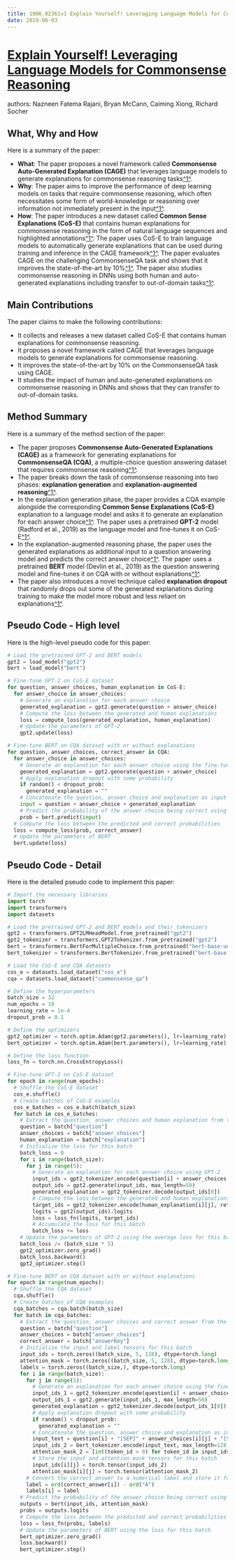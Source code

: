 ```yaml
---
title: 1906.02361v1 Explain Yourself! Leveraging Language Models for Commonsense Reasoning
date: 2019-06-03
---
```


# [Explain Yourself! Leveraging Language Models for Commonsense Reasoning](http://arxiv.org/abs/1906.02361v1)

authors: Nazneen Fatema Rajani, Bryan McCann, Caiming Xiong, Richard Socher


## What, Why and How

[1]: https://arxiv.org/abs/1906.02361 "[1906.02361] Explain Yourself! Leveraging Language Models for ..."
[2]: https://arxiv.org/pdf/1906.02361v1.pdf "arXiv:1906.02361v1 [cs.CL] 6 Jun 2019"
[3]: http://export.arxiv.org/abs/2006.02361v1 "Title: Optimizing Neural Networks via Koopman Operator Theory"

Here is a summary of the paper:

- **What**: The paper proposes a novel framework called **Commonsense Auto-Generated Explanation (CAGE)** that leverages language models to generate explanations for commonsense reasoning tasks[^1^][1].
- **Why**: The paper aims to improve the performance of deep learning models on tasks that require commonsense reasoning, which often necessitates some form of world-knowledge or reasoning over information not immediately present in the input[^1^][1].
- **How**: The paper introduces a new dataset called **Common Sense Explanations (CoS-E)** that contains human explanations for commonsense reasoning in the form of natural language sequences and highlighted annotations[^1^][1]. The paper uses CoS-E to train language models to automatically generate explanations that can be used during training and inference in the CAGE framework[^1^][1]. The paper evaluates CAGE on the challenging CommonsenseQA task and shows that it improves the state-of-the-art by 10%[^1^][1]. The paper also studies commonsense reasoning in DNNs using both human and auto-generated explanations including transfer to out-of-domain tasks[^1^][1].

## Main Contributions

The paper claims to make the following contributions:

- It collects and releases a new dataset called CoS-E that contains human explanations for commonsense reasoning.
- It proposes a novel framework called CAGE that leverages language models to generate explanations for commonsense reasoning.
- It improves the state-of-the-art by 10% on the CommonsenseQA task using CAGE.
- It studies the impact of human and auto-generated explanations on commonsense reasoning in DNNs and shows that they can transfer to out-of-domain tasks.

## Method Summary

[1]: https://arxiv.org/pdf/1906.02361v1.pdf "arXiv:1906.02361v1 [cs.CL] 6 Jun 2019"
[2]: https://arxiv.org/abs/1906.02361 "[1906.02361] Explain Yourself! Leveraging Language Models for ..."
[3]: https://arxiv-export2.library.cornell.edu/abs/1909.02361v1 "[1909.02361v1] Homology Groups and Categorical Diagonalization"

Here is a summary of the method section of the paper:

- The paper proposes **Commonsense Auto-Generated Explanations (CAGE)** as a framework for generating explanations for **CommonsenseQA (CQA)**, a multiple-choice question answering dataset that requires commonsense reasoning[^1^][1].
- The paper breaks down the task of commonsense reasoning into two phases: **explanation generation** and **explanation-augmented reasoning**[^1^][1].
- In the explanation generation phase, the paper provides a CQA example alongside the corresponding **Common Sense Explanations (CoS-E)** explanation to a language model and asks it to generate an explanation for each answer choice[^1^][1]. The paper uses a pretrained **GPT-2** model (Radford et al., 2019) as the language model and fine-tunes it on CoS-E[^1^][1].
- In the explanation-augmented reasoning phase, the paper uses the generated explanations as additional input to a question answering model and predicts the correct answer choice[^1^][1]. The paper uses a pretrained **BERT** model (Devlin et al., 2019) as the question answering model and fine-tunes it on CQA with or without explanations[^1^][1].
- The paper also introduces a novel technique called **explanation dropout** that randomly drops out some of the generated explanations during training to make the model more robust and less reliant on explanations[^1^][1].

## Pseudo Code - High level

Here is the high-level pseudo code for this paper:

```python
# Load the pretrained GPT-2 and BERT models
gpt2 = load_model("gpt2")
bert = load_model("bert")

# Fine-tune GPT-2 on CoS-E dataset
for question, answer_choices, human_explanation in CoS-E:
  for answer_choice in answer_choices:
    # Generate an explanation for each answer choice
    generated_explanation = gpt2.generate(question + answer_choice)
    # Compute the loss between the generated and human explanations
    loss = compute_loss(generated_explanation, human_explanation)
    # Update the parameters of GPT-2
    gpt2.update(loss)

# Fine-tune BERT on CQA dataset with or without explanations
for question, answer_choices, correct_answer in CQA:
  for answer_choice in answer_choices:
    # Generate an explanation for each answer choice using the fine-tuned GPT-2
    generated_explanation = gpt2.generate(question + answer_choice)
    # Apply explanation dropout with some probability
    if random() < dropout_prob:
      generated_explanation = ""
    # Concatenate the question, answer choice and explanation as input to BERT
    input = question + answer_choice + generated_explanation
    # Predict the probability of the answer choice being correct using BERT
    prob = bert.predict(input)
  # Compute the loss between the predicted and correct probabilities
  loss = compute_loss(prob, correct_answer)
  # Update the parameters of BERT
  bert.update(loss)
```

## Pseudo Code - Detail

Here is the detailed pseudo code to implement this paper:

```python
# Import the necessary libraries
import torch
import transformers
import datasets

# Load the pretrained GPT-2 and BERT models and their tokenizers
gpt2 = transformers.GPT2LMHeadModel.from_pretrained("gpt2")
gpt2_tokenizer = transformers.GPT2Tokenizer.from_pretrained("gpt2")
bert = transformers.BertForMultipleChoice.from_pretrained("bert-base-uncased")
bert_tokenizer = transformers.BertTokenizer.from_pretrained("bert-base-uncased")

# Load the CoS-E and CQA datasets
cos_e = datasets.load_dataset("cos_e")
cqa = datasets.load_dataset("commonsense_qa")

# Define the hyperparameters
batch_size = 32
num_epochs = 10
learning_rate = 1e-4
dropout_prob = 0.1

# Define the optimizers
gpt2_optimizer = torch.optim.Adam(gpt2.parameters(), lr=learning_rate)
bert_optimizer = torch.optim.Adam(bert.parameters(), lr=learning_rate)

# Define the loss function
loss_fn = torch.nn.CrossEntropyLoss()

# Fine-tune GPT-2 on CoS-E dataset
for epoch in range(num_epochs):
  # Shuffle the CoS-E dataset
  cos_e.shuffle()
  # Create batches of CoS-E examples
  cos_e_batches = cos_e.batch(batch_size)
  for batch in cos_e_batches:
    # Extract the question, answer choices and human explanation from the batch
    question = batch["question"]
    answer_choices = batch["answer_choices"]
    human_explanation = batch["explanation"]
    # Initialize the loss for this batch
    batch_loss = 0
    for i in range(batch_size):
      for j in range(5):
        # Generate an explanation for each answer choice using GPT-2
        input_ids = gpt2_tokenizer.encode(question[i] + answer_choices[i][j], return_tensors="pt")
        output_ids = gpt2.generate(input_ids, max_length=50)
        generated_explanation = gpt2_tokenizer.decode(output_ids[0])
        # Compute the loss between the generated and human explanations using token-level cross entropy
        target_ids = gpt2_tokenizer.encode(human_explanation[i][j], return_tensors="pt")
        logits = gpt2(output_ids).logits
        loss = loss_fn(logits, target_ids)
        # Accumulate the loss for this batch
        batch_loss += loss
    # Update the parameters of GPT-2 using the average loss for this batch
    batch_loss /= (batch_size * 5)
    gpt2_optimizer.zero_grad()
    batch_loss.backward()
    gpt2_optimizer.step()

# Fine-tune BERT on CQA dataset with or without explanations
for epoch in range(num_epochs):
  # Shuffle the CQA dataset
  cqa.shuffle()
  # Create batches of CQA examples
  cqa_batches = cqa.batch(batch_size)
  for batch in cqa_batches:
    # Extract the question, answer choices and correct answer from the batch
    question = batch["question"]
    answer_choices = batch["answer_choices"]
    correct_answer = batch["answerKey"]
    # Initialize the input and label tensors for this batch
    input_ids = torch.zeros((batch_size, 5, 128), dtype=torch.long)
    attention_mask = torch.zeros((batch_size, 5, 128), dtype=torch.long)
    labels = torch.zeros((batch_size,), dtype=torch.long)
    for i in range(batch_size):
      for j in range(5):
        # Generate an explanation for each answer choice using the fine-tuned GPT-2
        input_ids_1 = gpt2_tokenizer.encode(question[i] + answer_choices[i][j], return_tensors="pt")
        output_ids_1 = gpt2.generate(input_ids_1, max_length=50)
        generated_explanation = gpt2_tokenizer.decode(output_ids_1[0])
        # Apply explanation dropout with some probability
        if random() < dropout_prob:
          generated_explanation = ""
        # Concatenate the question, answer choice and explanation as input to BERT and tokenize it
        input_text = question[i] + "[SEP]" + answer_choices[i][j] + "[SEP]" + generated_explanation
        input_ids_2 = bert_tokenizer.encode(input_text, max_length=128, padding="max_length", truncation=True)
        attention_mask_2 = [int(token_id > 0) for token_id in input_ids_2]
        # Store the input and attention mask tensors for this batch
        input_ids[i][j] = torch.tensor(input_ids_2)
        attention_mask[i][j] = torch.tensor(attention_mask_2)
      # Convert the correct answer to a numerical label and store it for this batch
      label = ord(correct_answer[i]) - ord("A")
      labels[i] = label
    # Predict the probability of the answer choice being correct using BERT
    outputs = bert(input_ids, attention_mask)
    probs = outputs.logits
    # Compute the loss between the predicted and correct probabilities using batch-level cross entropy
    loss = loss_fn(probs, labels)
    # Update the parameters of BERT using the loss for this batch
    bert_optimizer.zero_grad()
    loss.backward()
    bert_optimizer.step()
```